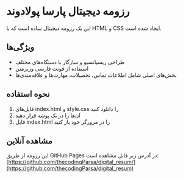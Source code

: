 # رزومه دیجیتال پارسا پولادوند

این یک رزومه دیجیتال ساده است که با HTML و CSS ایجاد شده است.

## ویژگی‌ها
- طراحی ریسپانسیو و سازگار با دستگاه‌های مختلف
- استفاده از فونت فارسی وزیرمتن
- بخش‌های اصلی شامل اطلاعات تماس، تحصیلات، مهارت‌ها و علاقه‌مندی‌ها

## نحوه استفاده
1. فایل‌های index.html و style.css را دانلود کنید
2. آن‌ها را در یک پوشه قرار دهید
3. فایل index.html را در مرورگر خود باز کنید

## مشاهده آنلاین
این رزومه از طریق GitHub Pages در آدرس زیر قابل مشاهده است:  
[https://github.com/thecodingParsa/digital_resum/](https://github.com/thecodingParsa/digital_resum)

